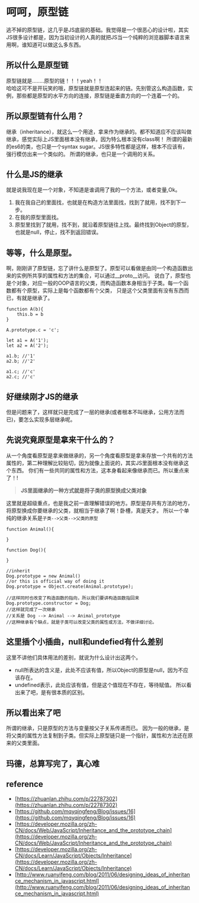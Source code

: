 # 呵呵，原型链
逃不掉的原型链，这几乎是JS底层的基础。我觉得是一个很恶心的设计啦，其实JS很多设计都是，因为当初设计的人真的就把JS当一个纯粹的浏览器脚本语言来用啊，谁知道可以做这么多东西。

## 所以什么是原型链
原型链就是........原型的链！！！yeah！！  
哈哈这可不是开玩笑的哦，原型链就是原型连起来的链。先别管这么构造函数，实例，那些都是原型的水平方向的连接，原型链是垂直方向的一个连着一个的。

## 所以原型链有什么用？
继承（inheritance），就这么一个用途，拿来作为继承的。都不知道应不应该叫做继承，感觉实际上JS里面根本没有继承，因为特么根本没有class啊！
所谓的最新的es6的类，也只是一个syntax sugar。JS很多特性都是这样，根本不应该有，强行模仿出来一个类似的。
所谓的继承，也只是一个调用的关系。

## 什么是JS的继承
就是说我现在是一个对象，不知道是谁调用了我的一个方法，或者变量,Ok。
1. 我在我自己的里面找，也就是在构造方法里面找，找到了就用，找不到下一步。
2. 在我的原型里面找。
3. 原型里找到了就用，找不到，就沿着原型链往上找。最终找到Object的原型，也就是null，停止，找不到返回错误。

## 等等，什么是原型。
啊，刚刚讲了原型链，忘了讲什么是原型了。原型可以看做是由同一个构造函数出来的实例所共享的属性和方法的集合，可以通过__proto__访问。
说白了，原型也是个对象，对应一般的OOP语言的父类，而构造函数本身相当于子类。每一个函数都有个原型，实际上是每个函数都有个父类，
只是这个父类里面有没有东西而已，有就是继承了。
```
function A(b){
    this.b = b
}

A.prototype.c = 'c';

let a1 = A('1');
let a2 = A('2');

a1.b; //'1'
a2.b; //'2'

a1.c; //'c'
a2.c; //'c'
```

## 好继续刚才JS的继承   
但是问题来了，这样就只是完成了一层的继承(或者根本不叫继承，公用方法而已)，要怎么实现多层继承呢。

## 先说究竟原型是拿来干什么的？
从一个角度看原型是拿来做继承的，另一个角度看原型是拿来存放一个共有的方法属性的，第二种理解比较贴切，因为就像上面说的，其实JS里面根本没有继承这个东西。
你们有一些共同的属性和方法，这本身看起来像继承而已。所以重点来了！!

> **JS里面继承的一种方式就是将子类的原型换成父类对象**

这里就是超级重点，也是我之前一直理解错误的地方。原型是存共有方法的地方，将原型换成你要继承的父类，就相当于继承了啊！卧槽，真是天才。
所以一个单纯的继承关系是`子类-->父类-->父类的原型`
```
function Animal(){
    
}

function Dog(){

}

//inherit
Dog.prototype = new Animal()
//or this is official way of doing it 
Dog.prototype = Object.create(Animal.prototype);

//这样同时也改变了构造函数的指向，所以我们要讲构造函数指回来
Dog.prototype.constructor = Dog;
//这样就完成了一次继承
//关系是 Dog --> Animal --> Animal_prototype
//这种继承有个缺点，就是子类可以改变父类的属性或方法，不做详细讨论。
```

## 这里插个小插曲，null和undefied有什么差别
这里不讲他们具体用法的差别，就说为什么设计出这两个。
- null所表达的含义是，此处不应该有值，所以Object的原型是null，因为不应该存在。
- undefined表示，此处应该有值，但是这个值现在不存在，等待赋值。
所以看出来了吧，是有很本质的区别。

## 所以看出来了吧
所谓的继承，只是原型的方法与变量按父子关系传递而已。
因为一般的继承，是将父类的属性方法复制到子类。但实际上原型链只是一个指针，属性和方法还在原来的父类里面。

## 玛德，总算写完了，真心难

## reference
- [https://zhuanlan.zhihu.com/p/22787302](https://zhuanlan.zhihu.com/p/22787302)
- [https://github.com/mqyqingfeng/Blog/issues/16](https://github.com/mqyqingfeng/Blog/issues/16)
- [https://developer.mozilla.org/zh-CN/docs/Web/JavaScript/Inheritance_and_the_prototype_chain](https://developer.mozilla.org/zh-CN/docs/Web/JavaScript/Inheritance_and_the_prototype_chain)
- [https://developer.mozilla.org/zh-CN/docs/Learn/JavaScript/Objects/Inheritance](https://developer.mozilla.org/zh-CN/docs/Learn/JavaScript/Objects/Inheritance)
- [http://www.ruanyifeng.com/blog/2011/06/designing_ideas_of_inheritance_mechanism_in_javascript.html](http://www.ruanyifeng.com/blog/2011/06/designing_ideas_of_inheritance_mechanism_in_javascript.html)
